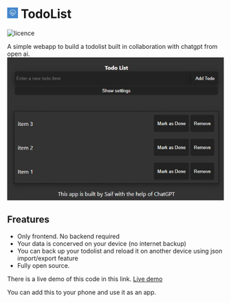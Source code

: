 # <img src="logo.png" alt="image alt text" title="image title" width="25px" height="25px"> TodoList
![licence](https://img.shields.io/github/license/parisneo/todolist)

A simple webapp to build a todolist built in collaboration with chatgpt from open ai.
![Todo list](img/Todolist.png)

## Freatures
- Only frontend. No backend required
- Your data is concerved on your device (no internet backup)
- You can back up your todolist and reload it on another device using json import/export feature
- Fully open source.

There is a live demo of this code in this link.
[Live demo](https://parisneo.github.io/TodoList/)

You can add this to your phone and use it as an app.
